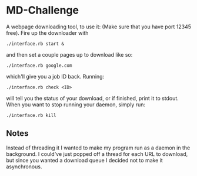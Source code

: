 # MD-Challenge

A webpage downloading tool, to use it:
(Make sure that you have port 12345 free).
Fire up the downloader with
```
./interface.rb start &
```
and then set a couple pages up to download like so:
```
./interface.rb google.com
```
which'll give you a job ID back.
Running:
```
./interface.rb check <ID>
```
will tell you the status of your download, or if finished, print it to stdout.
When you want to stop running your daemon, simply run:
```
./interface.rb kill
```

## Notes
Instead of threading it I wanted to make my program run as a daemon in the background.
I could've just popped off a thread for each URL to download, but since you wanted a download queue I decided not to make it asynchronous.
